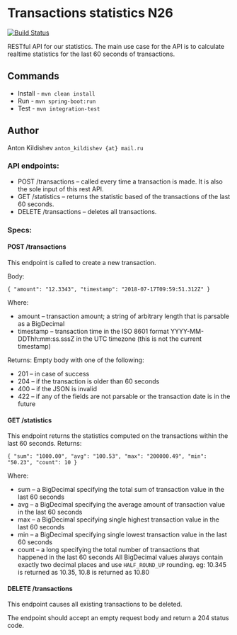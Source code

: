 # Transactions statistics N26

[![Build Status](https://travis-ci.org/Mirimas/n26.svg?branch=master)](https://travis-ci.org/Mirimas/n26)

RESTful API for our statistics. The main use case for the API is to calculate realtime statistics for the last 60 seconds of transactions.

## Commands
* Install - `mvn clean install`
* Run - `mvn spring-boot:run`
* Test - `mvn integration-test`

## Author
Anton Kildishev `anton_kildishev {at} mail.ru`


### API endpoints:
* POST /transactions – called every time a transaction is made. It is also the sole input of this rest API.
* GET /statistics – returns the statistic based of the transactions of the last 60 seconds.
* DELETE /transactions – deletes all transactions.

### Specs:
#### POST /transactions
This endpoint is called to create a new transaction.

Body:

`{
  "amount": "12.3343",
  "timestamp": "2018-07-17T09:59:51.312Z"
}`

Where:
* amount – transaction amount; a string of arbitrary length that is parsable as a BigDecimal
* timestamp – transaction time in the ISO 8601 format YYYY-MM-DDThh:mm:ss.sssZ in the UTC timezone (this is not the current timestamp)

Returns: Empty body with one of the following:
* 201 – in case of success
* 204 – if the transaction is older than 60 seconds
* 400 – if the JSON is invalid
* 422 – if any of the fields are not parsable or the transaction date is in the future

#### GET /statistics
This endpoint returns the statistics computed on the transactions within the last 60 seconds.
Returns:

`{
  "sum": "1000.00",
  "avg": "100.53",
  "max": "200000.49",
  "min": "50.23",
  "count": 10
}`
 
Where:
* sum – a BigDecimal specifying the total sum of transaction value in the last 60 seconds
* avg – a BigDecimal specifying the average amount of transaction value in the last 60 seconds
* max – a BigDecimal specifying single highest transaction value in the last 60 seconds
* min – a BigDecimal specifying single lowest transaction value in the last 60 seconds
* count – a long specifying the total number of transactions that happened in the last 60 seconds
All BigDecimal values always contain exactly two decimal places and use `HALF_ROUND_UP` rounding. eg: 10.345 is returned as 10.35, 10.8 is returned as 10.80

#### DELETE /transactions
This endpoint causes all existing transactions to be deleted.

The endpoint should accept an empty request body and return a 204 status code.
 
